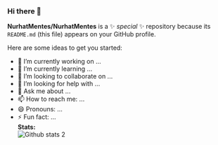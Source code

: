 ### Hi there 👋


**NurhatMentes/NurhatMentes** is a ✨ _special_ ✨ repository because its `README.md` (this file) appears on your GitHub profile.

Here are some ideas to get you started:

- 🔭 I’m currently working on ...
- 🌱 I’m currently learning ...
- 👯 I’m looking to collaborate on ...
- 🤔 I’m looking for help with ...
- 💬 Ask me about ...
- 📫 How to reach me: ...
- 😄 Pronouns: ...
- ⚡ Fun fact: ...<br>
<strong>Stats:</strong><br>
![Github stats 2](https://github-readme-stats.vercel.app/api?username=StarWork-IT&show_icons=true&theme=radical)
